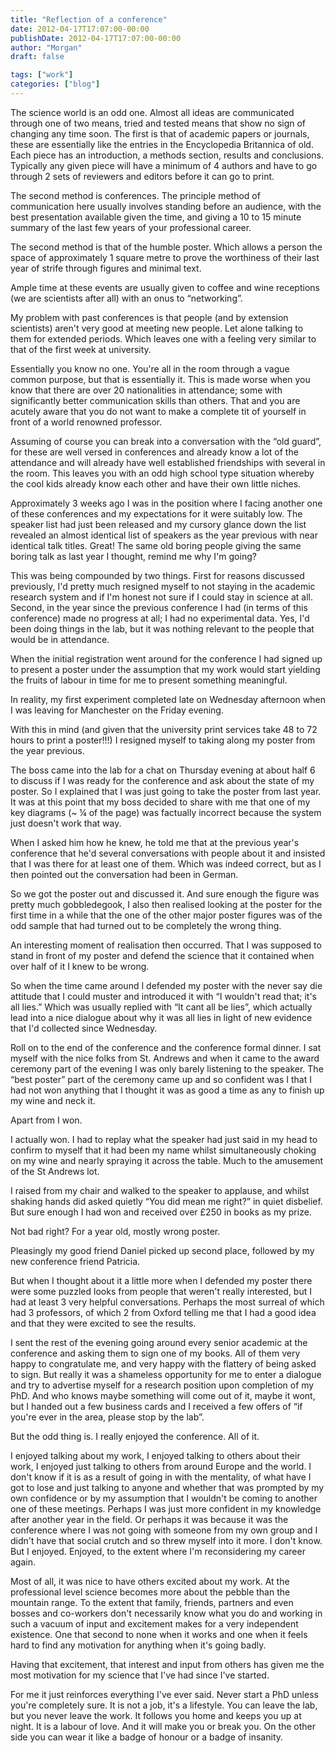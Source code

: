 ```yaml
---
title: "Reflection of a conference"
date: 2012-04-17T17:07:00-00:00
publishDate: 2012-04-17T17:07:00-00:00
author: "Morgan"
draft: false

tags: ["work"]
categories: ["blog"]
---
```


The science world is an odd one. Almost all ideas are communicated through one of two means, tried and tested means that show no sign of changing any time soon. The first is that of academic papers or journals, these are essentially like the entries in the Encyclopedia Britannica of old. Each piece has an introduction, a methods section, results and conclusions. Typically any given piece will have a minimum of 4 authors and have to go through 2 sets of reviewers and editors before it can go to print.

The second method is conferences. The principle method of communication here usually involves standing before an audience, with the best presentation available given the time, and giving a 10 to 15 minute summary of the last few years of your professional career.

The second method is that of the humble poster. Which allows a person the space of approximately 1 square metre to prove the worthiness of their last year of strife through figures and minimal text.

Ample time at these events are usually given to coffee and wine receptions (we are scientists after all) with an onus to “networking”.

My problem with past conferences is that people (and by extension scientists) aren't very good at meeting new people. Let alone talking to them for extended periods. Which leaves one with a feeling very similar to that of the first week at university.

Essentially you know no one. You're all in the room through a vague common purpose, but that is essentially it. This is made worse when you know that there are over 20 nationalities in attendance; some with significantly better communication skills than others. That and you are acutely aware that you do not want to make a complete tit of yourself in front of a world renowned professor.

Assuming of course you can break into a conversation with the “old guard”, for these are well versed in conferences and already know a lot of the attendance and will already have well established friendships with several in the room. This leaves you with an odd high school type situation whereby the cool kids already know each other and have their own little niches.

Approximately 3 weeks ago I was in the position where I facing another one of these conferences and my expectations for it were suitably low. The speaker list had just been released and my cursory glance down the list revealed an almost identical list of speakers as the year previous with near identical talk titles. Great! The same old boring people giving the same boring talk as last year I thought, remind me why I'm going?

This was being compounded by two things. First for reasons discussed previously, I'd pretty much resigned myself to not staying in the academic research system and if I'm honest not sure if I could stay in science at all. Second, in the year since the previous conference I had (in terms of this conference) made no progress at all; I had no experimental data. Yes, I'd been doing things in the lab, but it was nothing relevant to the people that would be in attendance.

When the initial registration went around for the conference I had signed up to present a poster under the assumption that my work would start yielding the fruits of labour in time for me to present something meaningful.

In reality, my first experiment completed late on Wednesday afternoon when I was leaving for Manchester on the Friday evening.

With this in mind (and given that the university print services take 48 to 72 hours to print a poster!!!) I resigned myself to taking along my poster from the year previous.

The boss came into the lab for a chat on Thursday evening at about half 6 to discuss if I was ready for the conference and ask about the state of my poster. So I explained that I was just going to take the poster from last year. It was at this point that my boss decided to share with me that one of my key diagrams (~ ¼ of the page) was factually incorrect because the system just doesn't work that way.

When I asked him how he knew, he told me that at the previous year's conference that he'd several conversations with people about it and insisted that I was there for at least one of them. Which was indeed correct, but as I then pointed out the conversation had been in German.

So we got the poster out and discussed it. And sure enough the figure was pretty much gobbledegook, I also then realised looking at the poster for the first time in a while that the one of the other major poster figures was of the odd sample that had turned out to be completely the wrong thing.

An interesting moment of realisation then occurred. That I was supposed to stand in front of my poster and defend the science that it contained when over half of it I knew to be wrong.

So when the time came around I defended my poster with the never say die attitude that I could muster and introduced it with “I wouldn't read that; it's all lies.” Which was usually replied with “It cant all be lies”, which actually lead into a nice dialogue about why it was all lies in light of new evidence that I'd collected since Wednesday.

Roll on to the end of the conference and the conference formal dinner. I sat myself with the nice folks from St. Andrews and when it came to the award ceremony part of the evening I was only barely listening to the speaker. The “best poster” part of the ceremony came up and so confident was I that I had not won anything that I thought it was as good a time as any to finish up my wine and neck it.

Apart from I won.

I actually won. I had to replay what the speaker had just said in my head to confirm to myself that it had been my name whilst simultaneously choking on my wine and nearly spraying it across the table. Much to the amusement of the St Andrews lot.

I raised from my chair and walked to the speaker to applause, and whilst shaking hands did asked quietly “You did mean me right?” in quiet disbelief. But sure enough I had won and received over £250 in books as my prize.

Not bad right? For a year old, mostly wrong poster.

Pleasingly my good friend Daniel picked up second place, followed by my new conference friend Patricia.

But when I thought about it a little more when I defended my poster there were some puzzled looks from people that weren't really interested, but I had at least 3 very helpful conversations. Perhaps the most surreal of which had 3 professors, of which 2 from Oxford telling me that I had a good idea and that they were excited to see the results.

I sent the rest of the evening going around every senior academic at the conference and asking them to sign one of my books. All of them very happy to congratulate me, and very happy with the flattery of being asked to sign. But really it was a shameless opportunity for me to enter a dialogue and try to advertise myself for a research position upon completion of my PhD. And who knows maybe something will come out of it, maybe it wont, but I handed out a few business cards and I received a few offers of “if you're ever in the area, please stop by the lab”.

But the odd thing is. I really enjoyed the conference. All of it.

I enjoyed talking about my work, I enjoyed talking to others about their work, I enjoyed just talking to others from around Europe and the world. I don't know if it is as a result of going in with the mentality, of what have I got to lose and just talking to anyone and whether that was prompted by my own confidence or by my assumption that I wouldn't be coming to another one of these meetings. Perhaps I was just more confident in my knowledge after another year in the field. Or perhaps it was because it was the conference where I was not going with someone from my own group and I didn't have that social crutch and so threw myself into it more. I don't know. But I enjoyed. Enjoyed, to the extent where I'm reconsidering my career again.

Most of all, it was nice to have others excited about my work. At the professional level science becomes more about the pebble than the mountain range. To the extent that family, friends, partners and even bosses and co-workers don't necessarily know what you do and working in such a vacuum of input and excitement makes for a very independent existence. One that second to none when it works and one when it feels hard to find any motivation for anything when it's going badly.

Having that excitement, that interest and input from others has given me the most motivation for my science that I've had since I've started.

For me it just reinforces everything I've ever said. Never start a PhD unless you're completely sure. It is not a job, it's a lifestyle. You can leave the lab, but you never leave the work. It follows you home and keeps you up at night. It is a labour of love. And it will make you or break you. On the other side you can wear it like a badge of honour or a badge of insanity.
